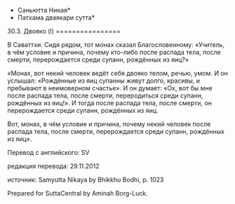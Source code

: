 * Саньютта Никая*
* Патхама дваякари сутта*

30\.3\. Двояко \(I\)
\=\=\=\=\=\=\=\=\=\=\=\=\=\=\=\=

В Саваттхи\. Сидя рядом, тот монах сказал Благословенному: «Учитель, в чём условие и причина, почему кто\-либо после распада тела, после смерти, перерождается среди супанн, рождённых из яиц?»

«Монах, вот некий человек ведёт себя двояко телом, речью, умом\. И он услышал: «Рождённые из яиц супанны живут долго, красивы, и пребывают в неимоверном счастье»\. И он думает: «Ох, вот бы мне после распада тела, после смерти, переродиться среди супанн, рождённых из яиц\!»\. И тогда после распада тела, после смерти, он перерождается среди супанн, рождённых из яиц\.

Вот, монах, в чём условие и причина, почему некий человек после распада тела, после смерти, перерождается среди супанн, рождённых из яиц»\.

Перевод с английского: SV

редакция перевода: 29\.11\.2012

источник: Samyutta Nikaya by Bhikkhu Bodhi, p\. 1023

Prepared for SuttaCentral by Aminah Borg\-Luck\.